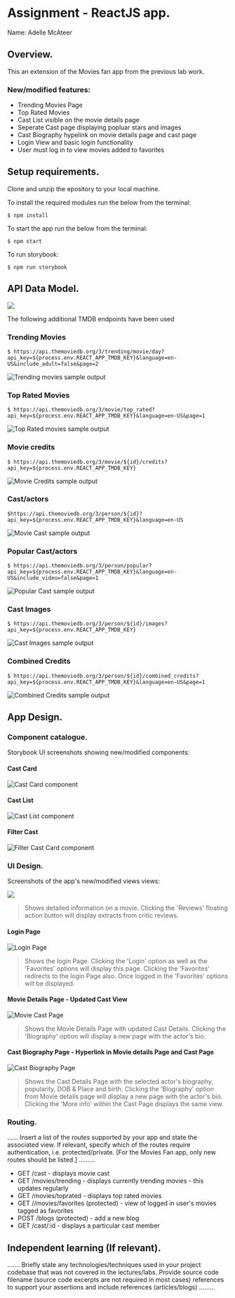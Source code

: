 # Assignment - ReactJS app.

Name: Adelle McAteer

## Overview.

This an extension of the Movies fan app from the previous lab work.

### New/modified features:

 + Trending Movies Page
 + Top Rated Movies
 + Cast List visible on the movie details page
 + Seperate Cast page displaying popluar stars and images
 + Cast Biography hypelink on movie details page and cast page
 + Login View and basic login functionality
 + User must log in to view movies added to favorites

## Setup requirements.

Clone and unzip the epository to your local machine.

To install the required modules run the below from the terminal:

```
$ npm install
```
To start the app run the below from the terminal:

```
$ npm start
```

To run storybook:

```
$ npm run storybook
```

## API Data Model.

![][model]

The following additional TMDB endpoints have been used

### Trending Movies
```
$ https://api.themoviedb.org/3/trending/movie/day?api_key=${process.env.REACT_APP_TMDB_KEY}&language=en-US&include_adult=false&page=2
```
 ![Trending movies sample output](./src/images/trendingMovies.JPG?raw=true)

### Top Rated Movies
 ```
 $ https://api.themoviedb.org/3/movie/top_rated?api_key=${process.env.REACT_APP_TMDB_KEY}&language=en-US&page=1
```
 ![Top Rated movies sample output](./src/images/topratedMovies.JPG?raw=true)

### Movie credits 
```
$ https://api.themoviedb.org/3/movie/${id}/credits?api_key=${process.env.REACT_APP_TMDB_KEY}
```
 ![Movie Credits sample output](./src/images/movieCredits.JPG?raw=true)

### Cast/actors
```
$https://api.themoviedb.org/3/person/${id}?api_key=${process.env.REACT_APP_TMDB_KEY}&language=en-US
```
 ![Movie Cast sample output](./src/images/castDetails.jpg?raw=true)

### Popular Cast/actors
```
$ https://api.themoviedb.org/3/person/popular?api_key=${process.env.REACT_APP_TMDB_KEY}&language=en-US&include_video=false&page=1
 ```
  ![Popular Cast sample output](./src/images/actorDetails.png?raw=true)

### Cast Images
```
$ https://api.themoviedb.org/3/person/${id}/images?api_key=${process.env.REACT_APP_TMDB_KEY}
```
  ![Cast Images sample output](./src/images/castImages.JPG?raw=true)
  
### Combined Credits
```     
$ https://api.themoviedb.org/3/person/${id}/combined_credits?api_key=${process.env.REACT_APP_TMDB_KEY}&language=en-US&page=1
```
  ![Combined Credits sample output](./src/images/combinedCredits.jpg?raw=true)

## App Design.

### Component catalogue.

Storybook UI screenshots showing new/modified components:

#### Cast Card

![Cast Card component](./src/images/CastCardDefault.JPG?raw=true)

#### Cast List

![Cast List component](./src/images/CastListDefault.JPG?raw=true)

#### Filter Cast

![Filter Cast Card component](./src/images/FilterCastCard.JPG?raw=true)


### UI Design.

Screenshots of the app's new/modified views views:

![][view]
>Shows detailed information on a movie. Clicking the 'Reviews' floating action button will display extracts from critic reviews.

#### Login Page

![Login Page](./src/images/LoginPage.JPG?raw=true)
>Shows the login Page. Clicking the 'Login' option as well as the 'Favorites' options will display this page.
>Clicking the 'Favorites' redirects to the login Page also. 
>Once logged in the 'Favorites' options will be displayed.

#### Movie Details Page - Updated Cast View

![Movie Cast Page](./src/images/movieDetailsCast.JPG?raw=true)
>Shows the Movie Details Page with updated Cast Details. Clicking the 'Biography' option will display a new page with the actor's bio.

#### Cast Biography Page - Hyperlink in Movie details Page and Cast Page

![Cast Biography Page](./src/images/CastMoreInfo.JPG?raw=true)
>Shows the Cast Details Page with the selected actor's biography, popularity, DOB & Place and birth. 
> Clicking the 'Biography' option from Movie details page will display a new page with the actor's bio.
> Clicking the 'More info' within the Cast Page displays the same view.

### Routing.

...... Insert a list of the routes supported by your app and state the associated view. If relevant, specify which of the routes require authentication, i.e. protected/private. [For the Movies Fan app, only new routes should be listed.] ......... 

+ GET /cast - displays movie cast
+ GET /movies/trending - displays currently trending movies - this updates regularly
+ GET /movies/toprated - displays top rated movies 
+ GET //movies/favorites (protected) - view of logged in user's movies tagged as favorites
+ POST /blogs (protected) - add a new blog
+ GET /cast/:id - displays a particular cast member


## Independent learning (If relevant).

....... Briefly state any technologies/techniques used in your project codebase that was not covered in the lectures/labs. Provide source code filename (source code excerpts are not required in most cases) references to support your assertions and include references (articles/blogs) ......... 


[model]: ./data.jpg
[view]: ./view.png
[stories]: ./storybook.png